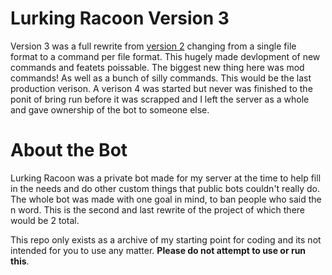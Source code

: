 # Lurking Racoon Version 3

Version 3 was a full rewrite from [version 2](https://github.com/Gideon-foxo/Lurking-Racoon-version-3) changing from a single file format to a command per file format. This hugely made devlopment of new commands and featets poissable. The biggest new thing here was mod commands! As well as a bunch of silly commands. This would be the last production verison. A verison 4 was started but never was finished to the ponit of bring run before it was scrapped and I left the server as a whole and gave ownership of the bot to someone else.

# About the Bot

Lurking Racoon was a private bot made for my server at the time to help fill in the needs and do other custom things that public bots couldn't really do. The whole bot was made with one goal in mind, to ban people who said the n word. This is the second and last rewrite of the project of which there would be 2 total.

This repo only exists as a archive of my starting point for coding and its not intended for you to use any matter. **Please do not attempt to use or run this**.

